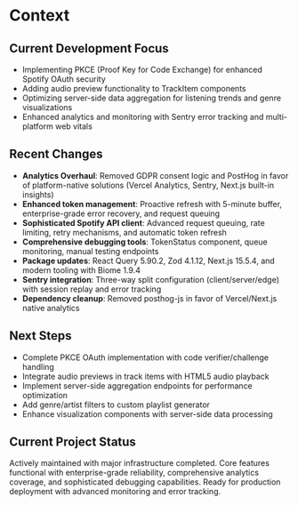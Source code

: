 # Context

## Current Development Focus

- Implementing PKCE (Proof Key for Code Exchange) for enhanced Spotify OAuth security
- Adding audio preview functionality to TrackItem components
- Optimizing server-side data aggregation for listening trends and genre visualizations
- Enhanced analytics and monitoring with Sentry error tracking and multi-platform web vitals

## Recent Changes

- **Analytics Overhaul**: Removed GDPR consent logic and PostHog in favor of platform-native solutions (Vercel Analytics, Sentry, Next.js built-in insights)
- **Enhanced token management**: Proactive refresh with 5-minute buffer, enterprise-grade error recovery, and request queuing
- **Sophisticated Spotify API client**: Advanced request queuing, rate limiting, retry mechanisms, and automatic token refresh
- **Comprehensive debugging tools**: TokenStatus component, queue monitoring, manual testing endpoints
- **Package updates**: React Query 5.90.2, Zod 4.1.12, Next.js 15.5.4, and modern tooling with Biome 1.9.4
- **Sentry integration**: Three-way split configuration (client/server/edge) with session replay and error tracking
- **Dependency cleanup**: Removed posthog-js in favor of Vercel/Next.js native analytics

## Next Steps

- Complete PKCE OAuth implementation with code verifier/challenge handling
- Integrate audio previews in track items with HTML5 audio playback
- Implement server-side aggregation endpoints for performance optimization
- Add genre/artist filters to custom playlist generator
- Enhance visualization components with server-side data processing

## Current Project Status

Actively maintained with major infrastructure completed. Core features functional with enterprise-grade reliability, comprehensive analytics coverage, and sophisticated debugging capabilities. Ready for production deployment with advanced monitoring and error tracking.
